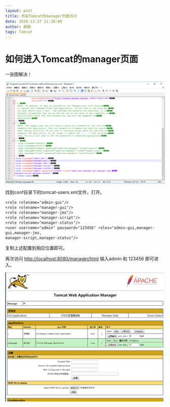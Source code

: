 ```yaml
---
layout: post
title: 开启Tomcat的manager页面访问
date: 2018-12-27 11:30:00
author: 薛勤
tags: Tomcat
---
```

# 如何进入Tomcat的manager页面

一张图解决！

![](./20181227开启Tomcat的manager页面访问/1136672-20181227112842299-507762524.png)


找到conf目录下的tomcat-users.xml文件，打开。

```
<role rolename="admin-gui"/>
<role rolename="manager-gui"/>
<role rolename="manager-jmx"/>
<role rolename="manager-script"/>
<role rolename="manager-status"/>
<user username="admin" password="123456" roles="admin-gui,manager-gui,manager-jmx,
manager-script,manager-status"/>
```

复制上述配置到相应位置即可。

再次访问 [http://localhost:8080/manager/html](http://localhost:8080/manager/html) 输入admin 和 123456 即可进入。

![](./20181227开启Tomcat的manager页面访问/1136672-20181227112902322-1176730706.png)


